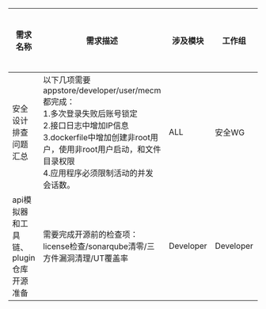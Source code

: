 | **需求名称** | **需求描述** | **涉及模块** | **工作组** | **提案人** | **工作量估计** | **架构组意见** | **备注**|
|-------------|--------------|----------|-----------|------------|---------------|------------|---------------|
|         安全设计排查问题汇总               |     以下几项需要appstore/developer/user/mecm都完成：<br>1.多次登录失败后账号锁定<br>2.接口日志中增加IP信息<br>3.dockerfile中增加创建非root用户，使用非root用户启动，和文件目录权限<br>4.应用程序必须限制活动的并发会话数。     | ALL |       安全WG          | 吕京 | 10人天 |  |  |
| api模拟器和工具链、plugin仓库开源准备 |  需要完成开源前的检查项：license检查/sonarqube清零/三方件漏洞清理/UT覆盖率 | Developer| Developer | 张倍源 | 6人天 |  |  |

